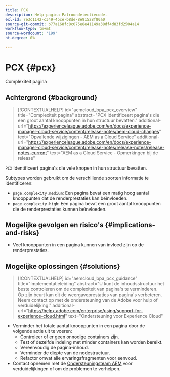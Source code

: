 ```yaml
---
title: PCX
description: Help-pagina Patroondetectiecode.
exl-id: 7e3c1142-c349-4bce-b8de-8e91528f80a0
source-git-commit: b77a168fc8c075e8e41149a38df4d83fd2504a14
workflow-type: tm+mt
source-wordcount: '199'
ht-degree: 0%

---
```


# PCX {#pcx}

Complexiteit pagina

## Achtergrond {#background}

>[!CONTEXTUALHELP]
>id="aemcloud_bpa_pcx_overview"
>title="Complexiteit pagina"
>abstract="PCX identificeert pagina&#39;s die een groot aantal knooppunten in hun structuur bevatten."
>additional-url="https://experienceleague.adobe.com/en/docs/experience-manager-cloud-service/content/release-notes/aem-cloud-changes" text="Opvallende wijzigingen - AEM as a Cloud Service"
>additional-url="https://experienceleague.adobe.com/en/docs/experience-manager-cloud-service/content/release-notes/release-notes/release-notes-current" text="AEM as a Cloud Service - Opmerkingen bij de release"

`PCX`  Identificeert pagina&#39;s die vele knopen in hun structuur bevatten.

Subtypes worden gebruikt om de verschillende soorten informatie te identificeren:

* `page.complexity.medium`: Een pagina bevat een matig hoog aantal knooppunten dat de renderprestaties kan beïnvloeden.
* `page.complexity.high`: Een pagina bevat een groot aantal knooppunten die de renderprestaties kunnen beïnvloeden.

## Mogelijke gevolgen en risico&#39;s {#implications-and-risks}

* Veel knooppunten in een pagina kunnen van invloed zijn op de renderprestaties.

## Mogelijke oplossingen {#solutions}

>[!CONTEXTUALHELP]
>id="aemcloud_bpa_pcx_guidance"
>title="Implementatieleiding"
>abstract="U kunt de inhoudsstructuur het beste controleren om de complexiteit van pagina&#39;s te verminderen. Op zijn beurt kan dit de weergaveprestaties van pagina&#39;s verbeteren. Neem contact op met de ondersteuning van de Adobe voor hulp of verduidelijking."
>additional-url="https://helpx.adobe.com/enterprise/using/support-for-experience-cloud.html" text="Ondersteuning voor Experience Cloud"

* Verminder het totale aantal knooppunten in een pagina door de volgende actie uit te voeren:
   * Controleer of er geen onnodige containers zijn.
   * Test of dezelfde indeling met minder containers kan worden bereikt.
   * Vereenvoudig de pagina-inhoud.
   * Verminder de diepte van de nodestructuur.
   * Refactor omvat alle ervaringsfragmenten voor eenvoud.
* Contact opnemen met de [Ondersteuningsteam AEM](https://helpx.adobe.com/enterprise/using/support-for-experience-cloud.html) voor verduidelijkingen of om de problemen te verhelpen.
